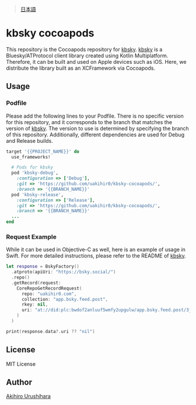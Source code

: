 > [日本語](./README_ja.md)

# kbsky cocoapods

This repository is the Cocoapods repository for [kbsky].
[kbsky] is a Bluesky/ATProtocol client library created using Kotlin Multiplatform.
Therefore, it can be built and used on Apple devices such as iOS. Here,
we distribute the library built as an XCFramework via Cocoapods.

## Usage

### Podfile

Please add the following lines to your Podfile.
There is no specific version for this repository,
and it corresponds to the branch that matches the version of [kbsky].
The version to use is determined by specifying the branch of this repository.
Additionally, different dependencies are used for Debug and Release builds.

```ruby
target '{{PROJECT_NAME}}' do
  use_frameworks!

  # Pods for kbsky
  pod 'kbsky-debug', 
    :configuration => ['Debug'], 
    :git => 'https://github.com/uakihir0/kbsky-cocoapods/', 
    :branch => '{{BRANCH_NAME}}'
  pod 'kbsky-release', 
    :configuration => ['Release'], 
    :git => 'https://github.com/uakihir0/kbsky-cocoapods/', 
    :branch => '{{BRANCH_NAME}}'
  ...
end
```

### Request Example

While it can be used in Objective-C as well,
here is an example of usage in Swift.
For more detailed instructions, please refer to the README of [kbsky].

```swift
let response = BskyFactory()
  .atproto(apiUri: "https://bsky.social/")
  .repo()
  .getRecord(request:
    CoreRepoGetRecordRequest(
      repo: "uakihir0.com",
      collection: "app.bsky.feed.post",
      rkey: nil,
      uri: "at://did:plc:bwdof2anluuf5wmfy2upgulw/app.bsky.feed.post/3jqcyfp3zt22s"
    )
  )

print(response.data?.uri ?? "nil") 
```

## License

MIT License

## Author

[Akihiro Urushihara](https://github.com/uakihir0)

[kbsky]: https://github.com/uakihir0/kbsky